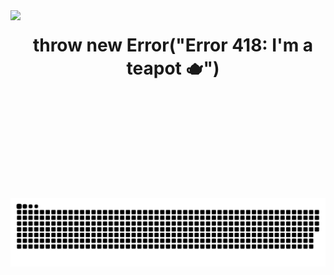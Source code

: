 <img align="left" height="300" src="https://media1.tenor.com/m/MHtnl9iadvgAAAAd/rikoamv-sukuna.gif"  />

###

<h1 align="center">throw new Error("Error 418: I'm a teapot 🫖")</h1>

###

<img src="https://raw.githubusercontent.com/khrisnaa/khrisnaa/output/snake.svg" alt="Snake animation" />

###
